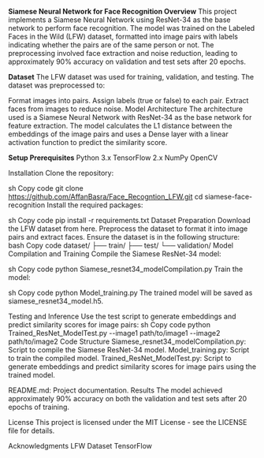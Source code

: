**Siamese Neural Network for Face Recognition
Overview**
This project implements a Siamese Neural Network using ResNet-34 as the base network to perform face recognition. The model was trained on the Labeled Faces in the Wild (LFW) dataset, formatted into image pairs with labels indicating whether the pairs are of the same person or not. The preprocessing involved face extraction and noise reduction, leading to approximately 90% accuracy on validation and test sets after 20 epochs.

**Dataset**
The LFW dataset was used for training, validation, and testing. The dataset was preprocessed to:

Format images into pairs.
Assign labels (true or false) to each pair.
Extract faces from images to reduce noise.
Model Architecture
The architecture used is a Siamese Neural Network with ResNet-34 as the base network for feature extraction. The model calculates the L1 distance between the embeddings of the image pairs and uses a Dense layer with a linear activation function to predict the similarity score.

**Setup
Prerequisites**
Python 3.x
TensorFlow 2.x
NumPy
OpenCV

Installation
Clone the repository:

sh
Copy code
git clone https://github.com/AffanBasra/Face_Recogntion_LFW.git
cd siamese-face-recognition
Install the required packages:

sh
Copy code
pip install -r requirements.txt
Dataset Preparation
Download the LFW dataset from here.
Preprocess the dataset to format it into image pairs and extract faces.
Ensure the dataset is in the following structure:
bash
Copy code
dataset/
├── train/
├── test/
└── validation/
Model Compilation and Training
Compile the Siamese ResNet-34 model:

sh
Copy code
python Siamese_resnet34_modelCompilation.py
Train the model:

sh
Copy code
python Model_training.py
The trained model will be saved as siamese_resnet34_model.h5.

Testing and Inference
Use the test script to generate embeddings and predict similarity scores for image pairs:
sh
Copy code
python Trained_ResNet_ModelTest.py --image1 path/to/image1 --image2 path/to/image2
Code Structure
Siamese_resnet34_modelCompilation.py: Script to compile the Siamese ResNet-34 model.
Model_training.py: Script to train the compiled model.
Trained_ResNet_ModelTest.py: Script to generate embeddings and predict similarity scores for image pairs using the trained model.

README.md: Project documentation.
Results
The model achieved approximately 90% accuracy on both the validation and test sets after 20 epochs of training.

License
This project is licensed under the MIT License - see the LICENSE file for details.

Acknowledgments
LFW Dataset
TensorFlow
